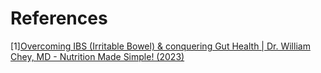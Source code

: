 # References
[1][Overcoming IBS (Irritable Bowel) & conquering Gut Health | Dr. William Chey, MD - Nutrition Made Simple! (2023)](https://www.youtube.com/watch?v=FdQexSS0lOg)